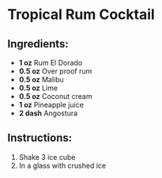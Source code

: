 # Tropical Rum Cocktail

## Ingredients:
- **1 oz** Rum El Dorado
- **0.5 oz** Over proof rum
- **0.5 oz** Malibu
- **0.5 oz** Lime
- **0.5 oz** Coconut cream
- **1 oz** Pineapple juice
- **2 dash** Angostura

## Instructions:
1. Shake 3 ice cube
2. In a glass with crushed ice

